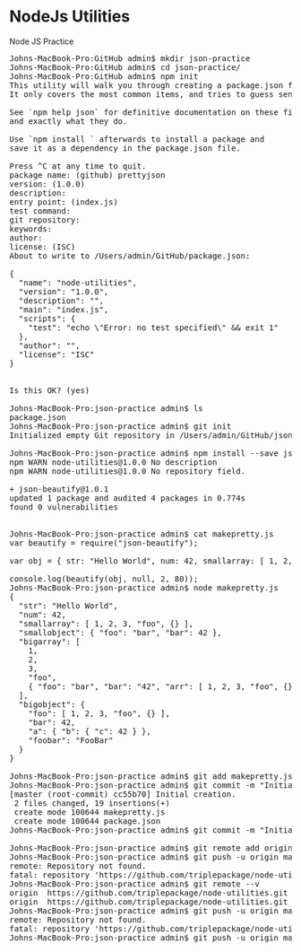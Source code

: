 # NodeJs Utilities

Node JS Practice
<pre>
Johns-MacBook-Pro:GitHub admin$ mkdir json-practice
Johns-MacBook-Pro:GitHub admin$ cd json-practice/
Johns-MacBook-Pro:GitHub admin$ npm init
This utility will walk you through creating a package.json file.
It only covers the most common items, and tries to guess sensible defaults.

See `npm help json` for definitive documentation on these fields
and exactly what they do.

Use `npm install <pkg>` afterwards to install a package and
save it as a dependency in the package.json file.

Press ^C at any time to quit.
package name: (github) prettyjson
version: (1.0.0)
description:
entry point: (index.js)
test command:
git repository:
keywords:
author:
license: (ISC)
About to write to /Users/admin/GitHub/package.json:

{
  "name": "node-utilities",
  "version": "1.0.0",
  "description": "",
  "main": "index.js",
  "scripts": {
    "test": "echo \"Error: no test specified\" && exit 1"
  },
  "author": "",
  "license": "ISC"
}


Is this OK? (yes)

Johns-MacBook-Pro:json-practice admin$ ls
package.json
Johns-MacBook-Pro:json-practice admin$ git init
Initialized empty Git repository in /Users/admin/GitHub/json-practice/.git/

Johns-MacBook-Pro:json-practice admin$ npm install --save json-beautify
npm WARN node-utilities@1.0.0 No description
npm WARN node-utilities@1.0.0 No repository field.

+ json-beautify@1.0.1
updated 1 package and audited 4 packages in 0.774s
found 0 vulnerabilities


Johns-MacBook-Pro:json-practice admin$ cat makepretty.js
var beautify = require("json-beautify");

var obj = { str: "Hello World", num: 42, smallarray: [ 1, 2, 3, "foo", {} ], smallobject: { foo: "bar", bar: 42 }, bigarray: [ 1, 2, 3, "foo", { foo: "bar", bar: "42", arr: [ 1, 2, 3, "foo", {} ] } ], bigobject: { foo: [ 1, 2, 3, "foo", {} ], bar: 42, a: {b: { c: 42 }}, foobar: "FooBar" } };

console.log(beautify(obj, null, 2, 80));
Johns-MacBook-Pro:json-practice admin$ node makepretty.js
{
  "str": "Hello World",
  "num": 42,
  "smallarray": [ 1, 2, 3, "foo", {} ],
  "smallobject": { "foo": "bar", "bar": 42 },
  "bigarray": [
    1,
    2,
    3,
    "foo",
    { "foo": "bar", "bar": "42", "arr": [ 1, 2, 3, "foo", {} ] }
  ],
  "bigobject": {
    "foo": [ 1, 2, 3, "foo", {} ],
    "bar": 42,
    "a": { "b": { "c": 42 } },
    "foobar": "FooBar"
  }
}

Johns-MacBook-Pro:json-practice admin$ git add makepretty.js package.json
Johns-MacBook-Pro:json-practice admin$ git commit -m "Initial creation."
[master (root-commit) cc55b70] Initial creation.
 2 files changed, 19 insertions(+)
 create mode 100644 makepretty.js
 create mode 100644 package.json
Johns-MacBook-Pro:json-practice admin$ git commit -m "Initial creation."

Johns-MacBook-Pro:json-practice admin$ git remote add origin https://github.com/triplepackage/node-utilities.git
Johns-MacBook-Pro:json-practice admin$ git push -u origin master
remote: Repository not found.
fatal: repository 'https://github.com/triplepackage/node-utilities.git/' not found
Johns-MacBook-Pro:json-practice admin$ git remote --v
origin	https://github.com/triplepackage/node-utilities.git (fetch)
origin	https://github.com/triplepackage/node-utilities.git (push)
Johns-MacBook-Pro:json-practice admin$ git push -u origin master
remote: Repository not found.
fatal: repository 'https://github.com/triplepackage/node-utilities.git/' not found
Johns-MacBook-Pro:json-practice admin$ git push -u origin master

</pre>
